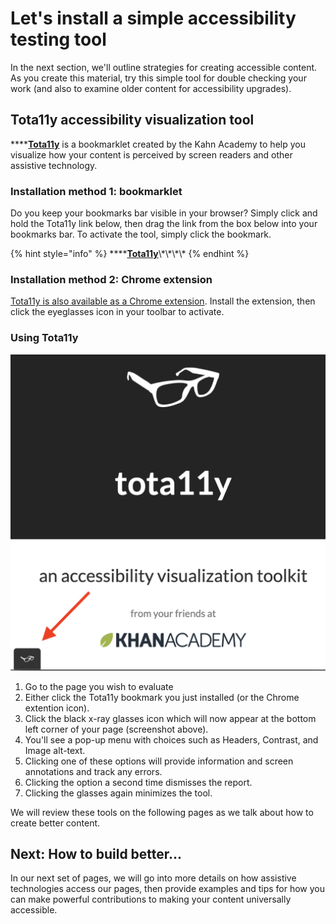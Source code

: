 # Let's install a simple accessibility testing tool

In the next section, we'll outline strategies for creating accessible content. As you create this material, try this simple tool for double checking your work \(and also to examine older content for accessibility upgrades\). 

## Tota11y accessibility visualization tool

\*\*\*\*[**Tota11y**](http://khan.github.io/tota11y/) is a bookmarklet created by the Kahn Academy to help you visualize how your content is perceived by screen readers and other assistive technology. 

### Installation method 1: bookmarklet <a id="Installation"></a>

Do you keep your bookmarks bar visible in your browser? Simply click and hold the Tota11y link below, then drag the link from the box below into your bookmarks bar. To activate the tool, simply click the bookmark.

{% hint style="info" %}
\*\*\*\*[**Tota11y**](javascript:%28function%28%29{var%20tota11y=document.createElement%28'SCRIPT'%29;tota11y.type='text/javascript';tota11y.src='https://khan.github.io/tota11y/tota11y/build/tota11y.min.js';document.getElementsByTagName%28'head'%29[0].appendChild%28tota11y%29;}%29%28%29;)\*\*\*\*
{% endhint %}

### Installation method 2: Chrome extension

[Tota11y is also available as a Chrome extension](https://chrome.google.com/webstore/detail/tota11y-plugin-from-khan/oedofneiplgibimfkccchnimiadcmhpe/related). Install the extension, then click the eyeglasses icon in your toolbar to activate.

### Using Tota11y

![Click the glasses icon at the bottom corner to activate](.gitbook/assets/screen-shot-2019-03-21-at-2.19.09-pm.png)

1. Go to the page you wish to evaluate
2. Either click the Tota11y bookmark you just installed \(or the Chrome extention icon\).
3. Click the black x-ray glasses icon which will now appear at the bottom left corner of your page \(screenshot above\).
4. You'll see a pop-up menu with choices such as Headers, Contrast, and Image alt-text. 
5. Clicking one of these options will provide information and screen annotations and track any errors.
6. Clicking the option a second time dismisses the report.
7. Clicking the glasses again minimizes the tool.

We will review these tools on the following pages as we talk about how to create better content.

## Next: How to build better...

In our next set of pages, we will go into more details on how assistive technologies access our pages, then provide examples and tips for how you can make powerful contributions to making your content universally accessible.

